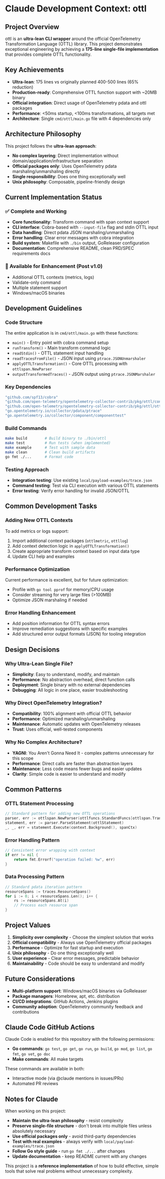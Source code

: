 # Claude Development Context: ottl

## Project Overview

ottl is an **ultra-lean CLI wrapper** around the official OpenTelemetry Transformation Language (OTTL) library. This project demonstrates exceptional engineering by achieving a **175-line single-file implementation** that provides complete OTTL functionality.

## Key Achievements

- **Ultra-lean**: 175 lines vs originally planned 400-500 lines (65% reduction)
- **Production-ready**: Comprehensive OTTL function support with ~20MB binary
- **Official integration**: Direct usage of OpenTelemetry pdata and ottl packages
- **Performance**: <50ms startup, <100ms transformations, all targets met
- **Architecture**: Single `cmd/ottl/main.go` file with 4 dependencies only

## Architecture Philosophy

This project follows the **ultra-lean approach**:
- **No complex layering**: Direct implementation without domain/application/infrastructure separation  
- **Official packages only**: Uses OpenTelemetry pdata marshaling/unmarshaling directly
- **Single responsibility**: Does one thing exceptionally well
- **Unix philosophy**: Composable, pipeline-friendly design

## Current Implementation Status

### ✅ Complete and Working
- **Core functionality**: Transform command with span context support
- **CLI interface**: Cobra-based with `--input-file` flag and stdin OTTL input
- **Data handling**: Direct pdata JSON marshaling/unmarshaling
- **Error handling**: Clear error messages with cobra integration
- **Build system**: Makefile with `./bin` output, GoReleaser configuration
- **Documentation**: Comprehensive README, clean PRD/SPEC requirements docs

### 🔄 Available for Enhancement (Post v1.0)
- Additional OTTL contexts (metrics, logs) 
- Validate-only command
- Multiple statement support
- Windows/macOS binaries

## Development Guidelines

### Code Structure
The entire application is in `cmd/ottl/main.go` with these functions:
- `main()` - Entry point with cobra command setup
- `runTransform()` - Main transform command logic
- `readStdin()` - OTTL statement input handling
- `readTracesFromFile()` - JSON input using `ptrace.JSONUnmarshaler`
- `applyOTTLTransformation()` - Core OTTL processing with `ottlspan.NewParser`
- `outputTransformedTraces()` - JSON output using `ptrace.JSONMarshaler`

### Key Dependencies
```go
"github.com/spf13/cobra"                                                    // CLI framework
"github.com/open-telemetry/opentelemetry-collector-contrib/pkg/ottl/contexts/ottlspan" // OTTL span context
"github.com/open-telemetry/opentelemetry-collector-contrib/pkg/ottl/ottlfuncs"         // OTTL functions
"go.opentelemetry.io/collector/pdata/ptrace"                               // OTLP data structures
"go.opentelemetry.io/collector/component/componenttest"                    // Testing utilities
```

### Build Commands
```bash
make build        # Build binary to ./bin/ottl
make test         # Run tests (when implemented)
make example      # Test with sample data
make clean        # Clean build artifacts
go fmt ./...      # Format code
```

### Testing Approach
- **Integration testing**: Use existing `local/payload-examples/trace.json`
- **Command testing**: Test via CLI execution with various OTTL statements
- **Error testing**: Verify error handling for invalid JSON/OTTL

## Common Development Tasks

### Adding New OTTL Contexts
To add metrics or logs support:
1. Import additional context packages (`ottlmetric`, `ottllog`)
2. Add context detection logic in `applyOTTLTransformation()`
3. Create appropriate transform context based on input data type
4. Update CLI help and examples

### Performance Optimization
Current performance is excellent, but for future optimization:
- Profile with `go tool pprof` for memory/CPU usage
- Consider streaming for very large files (>100MB)
- Optimize JSON marshaling if needed

### Error Handling Enhancement
- Add position information for OTTL syntax errors
- Improve remediation suggestions with specific examples
- Add structured error output formats (JSON) for tooling integration

## Design Decisions

### Why Ultra-Lean Single File?
- **Simplicity**: Easy to understand, modify, and maintain
- **Performance**: No abstraction overhead, direct function calls
- **Deployment**: Single binary with no external dependencies
- **Debugging**: All logic in one place, easier troubleshooting

### Why Direct OpenTelemetry Integration?
- **Compatibility**: 100% alignment with official OTTL behavior
- **Performance**: Optimized marshaling/unmarshaling
- **Maintenance**: Automatic updates with OpenTelemetry releases
- **Trust**: Uses official, well-tested components

### Why No Complex Architecture?
- **YAGNI**: You Aren't Gonna Need It - complex patterns unnecessary for this scope
- **Performance**: Direct calls are faster than abstraction layers
- **Maintenance**: Less code means fewer bugs and easier updates
- **Clarity**: Simple code is easier to understand and modify

## Common Patterns

### OTTL Statement Processing
```go
// Standard pattern for adding new OTTL operations
parser, err := ottlspan.NewParser(ottlfuncs.StandardFuncs[ottlspan.TransformContext](), componenttest.NewNopTelemetrySettings())
statement, err := parser.ParseStatement(ottlStatement)
_, _, err = statement.Execute(context.Background(), spanCtx)
```

### Error Handling Pattern
```go
// Consistent error wrapping with context
if err != nil {
    return fmt.Errorf("operation failed: %w", err)
}
```

### Data Processing Pattern
```go
// Standard pdata iteration pattern
resourceSpans := traces.ResourceSpans()
for i := 0; i < resourceSpans.Len(); i++ {
    rs := resourceSpans.At(i)
    // Process each resource span
}
```

## Project Values

1. **Simplicity over complexity** - Choose the simplest solution that works
2. **Official compatibility** - Always use OpenTelemetry official packages
3. **Performance** - Optimize for fast startup and execution
4. **Unix philosophy** - Do one thing exceptionally well
5. **User experience** - Clear error messages, predictable behavior
6. **Maintainability** - Code should be easy to understand and modify

## Future Considerations

- **Multi-platform support**: Windows/macOS binaries via GoReleaser
- **Package managers**: Homebrew, apt, etc. distribution
- **CI/CD integrations**: GitHub Actions, Jenkins plugins
- **Community adoption**: OpenTelemetry community feedback and contributions

## Claude Code GitHub Actions

Claude Code is enabled for this repository with the following permissions:
- **Go commands**: `go test`, `go get`, `go run`, `go build`, `go mod`, `go list`, `go fmt`, `go vet`, `go doc`
- **Make commands**: All make targets

These commands are available in both:
- Interactive mode (via @claude mentions in issues/PRs)
- Automated PR reviews

## Notes for Claude

When working on this project:
- **Maintain the ultra-lean philosophy** - resist complexity
- **Preserve single-file structure** - don't break into multiple files unless absolutely necessary
- **Use official packages only** - avoid third-party dependencies
- **Test with real examples** - always verify with `local/payload-examples/trace.json`
- **Follow Go style guide** - run `go fmt ./...` after changes
- **Update documentation** - keep README current with any changes

This project is a **reference implementation** of how to build effective, simple tools that solve real problems without unnecessary complexity.